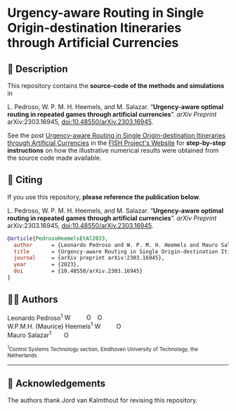 # Urgency-aware Routing in Single Origin-destination Itineraries through Artificial Currencies

## 🚀 Description

This repository contains the **source-code of the methods and simulations** in

L. Pedroso, W. P. M. H. Heemels, and M. Salazar. “**Urgency-aware optimal routing in repeated games through artificial currencies**”. *arXiv Preprint* arXiv:2303.16945, [doi:10.48550/arXiv.2303.16945](https://doi.org/10.48550/arXiv.2303.16945).

See the post [Urgency-aware Routing in Single Origin-destination Itineraries through Artificial Currencies](https://fish-tue.github.io/single-origin-destination-routing/) in the [FISH Project's Website](https://fish-tue.github.io) for **step-by-step instructions** on how the illustrative numerical results were obtained from the source code made available.

## 📰 Citing

If you use this repository, **please reference the publication below**.

L. Pedroso, W. P. M. H. Heemels, and M. Salazar. “**Urgency-aware optimal routing in repeated games through artificial currencies**”. *arXiv Preprint* arXiv:2303.16945, [doi:10.48550/arXiv.2303.16945](https://doi.org/10.48550/arXiv.2303.16945).

```bib
@article{PedrosoHeemelsEtAl2023,
  author      = {Leonardo Pedroso and W. P. M. H. Heemels and Mauro Salazar},
  title       = {Urgency-aware Routing in Single Origin-destination Itineraries through Artificial Currencies},
  journal     = {arXiv preprint arXiv:2303.16945},
  year        = {2023},
  doi         = {10.48550/arXiv.2303.16945}
}
```

## ✍🏼 Authors 
Leonardo Pedroso<sup>1</sup> <a href="https://leonardopedroso.github.io"><img src="https://fish-tue.github.io/assets/img/emoji/link_1f517.png" style="width:1em;margin-right:.5em;" alt="Website"></a> <a href="https://scholar.google.com/citations?user=W7_Gq-0AAAAJ"><img src="https://cdn.icon-icons.com/icons2/2108/PNG/512/google_scholar_icon_130918.png" style="width:1em;margin-right:.5em;"></a> <a href="https://orcid.org/0000-0002-1508-496X"><img src="https://orcid.org/sites/default/files/images/orcid_16x16.png" style="width:1em;margin-right:.5em;" alt="ORCID iD icon"></a> <a href="https://github.com/leonardopedroso"><img src="https://github.githubassets.com/images/modules/logos_page/GitHub-Mark.png" style="width:1em;margin-right:.5em;" alt="ORCID iD icon"></a><br>
W.P.M.H. (Maurice) Heemels<sup>1</sup> <a href="https://heemels.tue.nl"><img src="https://fish-tue.github.io/assets/img/emoji/link_1f517.png" style="width:1em;margin-right:.5em;" alt="Website"></a> <a href="https://scholar.google.com/citations?user=M_hGdkoAAAAJ&hl=en"><img src="https://cdn.icon-icons.com/icons2/2108/PNG/512/google_scholar_icon_130918.png" style="width:1em;margin-right:.5em;"></a> <a href="https://orcid.org/0000-0003-3440-8007"><img src="https://orcid.org/sites/default/files/images/orcid_16x16.png" style="width:1em;margin-right:.5em;" alt="ORCID iD icon"></a><br>
Mauro Salazar<sup>1</sup> <a href="https://scholar.google.com/citations?user=0Z9zTYwAAAAJ&hl=en"><img src="https://cdn.icon-icons.com/icons2/2108/PNG/512/google_scholar_icon_130918.png" style="width:1em;margin-right:.5em;"></a> <a href="https://orcid.org/0000-0003-4433-5796"><img src="https://orcid.org/sites/default/files/images/orcid_16x16.png" style="width:1em;margin-right:.5em;" alt="ORCID iD icon"></a>

<sub><sup>1</sup>Control Systems Technology section, Eindhoven University of Technology, the Netherlands<br></sub>

***

## 🏅 Acknowledgements
The authors thank Jord van Kalmthout for revising this repository.
